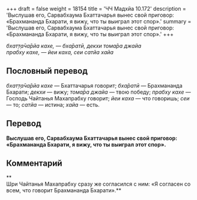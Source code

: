 +++
draft = false
weight = 18154
title = 'ЧЧ Мадхйа 10.172'
description = 'Выслушав его, Сарвабхаума Бхаттачарья вынес свой приговор: «Брахмананда Бхарати, я вижу, что ты выиграл этот спор».'
summary = 'Выслушав его, Сарвабхаума Бхаттачарья вынес свой приговор: «Брахмананда Бхарати, я вижу, что ты выиграл этот спор».'
+++

_бхат̣т̣а̄ча̄рйа кахе, — бха̄ратӣ, декхи тома̄ра джайа  
прабху кахе, — йеи каха, сеи сатйа хайа_

## Пословный перевод

_бхат̣т̣а̄ча̄рйа_ _кахе_ — Бхаттачарья говорит; _бха̄ратӣ_ — Брахмананда Бхарати; _декхи_ — вижу; _тома̄ра_ _джайа_ — твою победу; _прабху_ _кахе_ — Господь Чайтанья Махапрабху говорит; _йеи_ _каха_ — что говоришь; _сеи_ — то; _сатйа_ — истина; _хайа_ — есть.

## Перевод

**Выслушав его, Сарвабхаума Бхаттачарья вынес свой приговор: «Брахмананда Бхарати, я вижу, что ты выиграл этот спор».**

## Комментарий

**  
Шри Чайтанья Махапрабху сразу же согласился с ним: «Я согласен со всем, что говорит Брахмананда Бхарати».**
